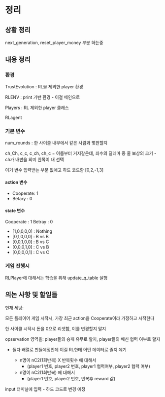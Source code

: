 # 정리

## 상황 정리

next_generation, reset_player_money 부분 하는중

## 내용 정리

### 환경

TrustEvolution : RL을 제외한 player 환경

RLENV : print 기반 환경 - 이걸 메인으로

Players : RL 제외한 player 클래스

RLagent

### 기본 변수

num_rounds : 한 사이클 내부에서 같은 사람과 몇판할지

ch_Ch, c_c, c_ch, ch_c = 이름부터 거지같은데, 죄수의 딜레마 중 줄 보상의 크기 - ch가 배반을 의미 왼쪽이 내 선택

이거 변수 입력받는 부분 없애고 하드 코드함 [0,2,-1,3]

#### action 변수
- Cooperate: 1
- Betary : 0 

#### state 변수

Cooperate : 1
Betray : 0

- [1,0,0,0,0] : Nothing
- [0,1,0,0,0] : B vs B
- [0,0,1,0,0] : B vs C
- [0,0,0,1,0] : C vs B
- [0,0,0,0,1] : C vs C

### 게임 진행시

RLPlayer에 대해서는 학습을 위해 update_q_table 실행

## 의논 사항 및 할일들

현재 세팅: 

모든 플레이어 게임 시작시, 가장 최근 action을 Cooperate이라 가정하고 시작한다

한 사이클 시작시 돈을 0으로 리셋함, 이를 변경할지 말지

opservation 영역을: player들의 승패 유무로 할지, player들의 배신 협력 여부로 할지
- 둘다 배열로 만들예정인데 이걸 RL한테 어떤 데이터로 줄지 얘기
  
    - n명이  nC2(1회반복) X 반복횟수 에 대해서 
      - (player1 번호, player2 번호, player1 협력여부, player2 협력 여부)
    - n명이  nC2(1회반복) 에 대해서 
      - (player1 번호, player2 번호, 반복후 reward 값)
  

input 터미널에 입력 - 하드 코드로 변경 예정
